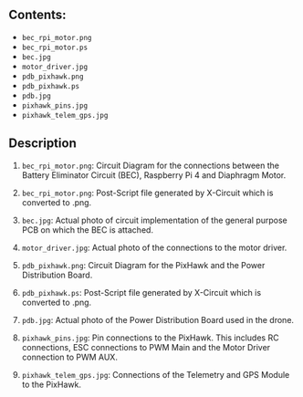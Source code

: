 ## Contents:
- `bec_rpi_motor.png`
- `bec_rpi_motor.ps`
- `bec.jpg`
- `motor_driver.jpg`
- `pdb_pixhawk.png`
- `pdb_pixhawk.ps`
- `pdb.jpg`
- `pixhawk_pins.jpg`
- `pixhawk_telem_gps.jpg`

## Description

1. `bec_rpi_motor.png`: Circuit Diagram for the connections between the Battery Eliminator Circuit (BEC), Raspberry Pi 4 and Diaphragm Motor.

2. `bec_rpi_motor.png`: Post-Script file generated by X-Circuit which is converted to .png.

3. `bec.jpg`: Actual photo of circuit implementation of the general purpose PCB on which the BEC is attached.

4. `motor_driver.jpg`: Actual photo of the connections to the motor driver.

5. `pdb_pixhawk.png`: Circuit Diagram for the PixHawk and the Power Distribution Board.

6. `pdb_pixhawk.ps`: Post-Script file generated by X-Circuit which is converted to .png.

7. `pdb.jpg`: Actual photo of the Power Distribution Board used in the drone. 

8. `pixhawk_pins.jpg`: Pin connections to the PixHawk. This includes RC connections, ESC connections to PWM Main and the Motor Driver connection to PWM AUX.

9. `pixhawk_telem_gps.jpg`: Connections of the Telemetry and GPS Module to the PixHawk. 